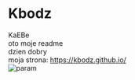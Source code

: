 # Kbodz
KaEBe <br/>
oto moje readme <br/>
dzien dobry<br/>
moja strona: https://kbodz.github.io/  <br/>
<img src="http://3.bp.blogspot.com/-bzxYHnjFV4I/Tp6Rxd7ZrZI/AAAAAAAAGDE/vxZtD4iCHII/s1600/The-Hobbit-TV-1977-Rankin-Bass-ScreenShot-11.jpg" alt="param">

